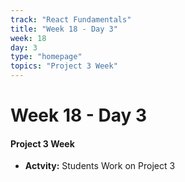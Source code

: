 ```yaml
---
track: "React Fundamentals"
title: "Week 18 - Day 3"
week: 18
day: 3
type: "homepage"
topics: "Project 3 Week"
---
```



# Week 18 - Day 3

#### Project 3 Week 
- **Actvity:** Students Work on Project 3



